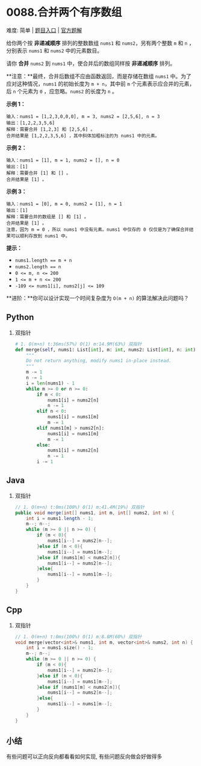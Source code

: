# 0088.合并两个有序数组

难度: 简单 | [题目入口]() | [官方题解]()

给你两个按 **非递减顺序** 排列的整数数组 `nums1` 和 `nums2`，另有两个整数 `m` 和 `n` ，分别表示 `nums1` 和 `nums2` 中的元素数目。

请你 **合并** `nums2` 到 `nums1` 中，使合并后的数组同样按 **非递减顺序** 排列。

**注意：**最终，合并后数组不应由函数返回，而是存储在数组 `nums1` 中。为了应对这种情况，`nums1` 的初始长度为 `m + n`，其中前 `m` 个元素表示应合并的元素，后 `n` 个元素为 `0` ，应忽略。`nums2` 的长度为 `n` 。

 

**示例 1：**

```
输入：nums1 = [1,2,3,0,0,0], m = 3, nums2 = [2,5,6], n = 3
输出：[1,2,2,3,5,6]
解释：需要合并 [1,2,3] 和 [2,5,6] 。
合并结果是 [1,2,2,3,5,6] ，其中斜体加粗标注的为 nums1 中的元素。
```

**示例 2：**

```
输入：nums1 = [1], m = 1, nums2 = [], n = 0
输出：[1]
解释：需要合并 [1] 和 [] 。
合并结果是 [1] 。
```

**示例 3：**

```
输入：nums1 = [0], m = 0, nums2 = [1], n = 1
输出：[1]
解释：需要合并的数组是 [] 和 [1] 。
合并结果是 [1] 。
注意，因为 m = 0 ，所以 nums1 中没有元素。nums1 中仅存的 0 仅仅是为了确保合并结果可以顺利存放到 nums1 中。
```

 

**提示：**

- `nums1.length == m + n`
- `nums2.length == n`
- `0 <= m, n <= 200`
- `1 <= m + n <= 200`
- `-109 <= nums1[i], nums2[j] <= 109`

 

**进阶：**你可以设计实现一个时间复杂度为 `O(m + n)` 的算法解决此问题吗？

## Python

1. 双指针

   ```python
   # 1. O(m+n) t:36ms(57%) O(1) m:14.9M(63%) 双指针
   def merge(self, nums1: List[int], m: int, nums2: List[int], n: int) -> None:
       """
       Do not return anything, modify nums1 in-place instead.
       """
       m -= 1
       n -= 1
       i = len(nums1) - 1
       while m >= 0 or n >= 0:
           if m < 0: 
               nums1[i] = nums2[n]
               n -= 1
           elif n < 0:
               nums1[i] = nums1[m]
               m -= 1
           elif nums1[m] > nums2[n]:
               nums1[i] = nums1[m]
               m -= 1
           else:
               nums1[i] = nums2[n]
               n -= 1
           i -= 1
   ```

   

## Java

1. 双指针

   ```java
   // 1. O(m+n) t:0ms(100%) O(1) m:41.4M(19%) 双指针
   public void merge(int[] nums1, int m, int[] nums2, int n) {
       int i = nums1.length - 1;
       m--; n--;
       while (m >= 0 || n >= 0) {
           if (m < 0){
               nums1[i--] = nums2[n--];
           }else if (n < 0){
               nums1[i--] = nums1[m--];
           }else if (nums1[m] < nums2[n]){
               nums1[i--] = nums2[n--];
           }else{
               nums1[i--] = nums1[m--];
           }
       }
   }
   ```

   

## Cpp

1. 双指针

   ```cpp
   // 1. O(m+n) t:0ms(100%) O(1) m:8.8M(60%) 双指针
   void merge(vector<int>& nums1, int m, vector<int>& nums2, int n) {
       int i = nums1.size() - 1;
       m--; n--;
       while (m >= 0 || n >= 0) {
           if (m < 0){
               nums1[i--] = nums2[n--];
           }else if (n < 0){
               nums1[i--] = nums1[m--];
           }else if (nums1[m] < nums2[n]){
               nums1[i--] = nums2[n--];
           }else{
               nums1[i--] = nums1[m--];
           }
       }
   }
   ```

   

## 小结

有些问题可以正向反向都看看如何实现, 有些问题反向做会好做得多
